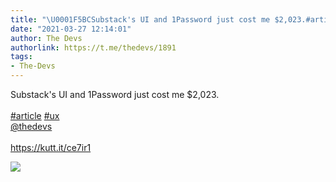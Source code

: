 ```yaml
---
title: "\U0001F5BCSubstack's UI and 1Password just cost me $2,023.#article #ux@thedevshttps://kutt.it/ce7ir1"
date: "2021-03-27 12:14:01"
author: The Devs
authorlink: https://t.me/thedevs/1891
tags:
- The-Devs
---
```

<p>Substack's UI and 1Password just cost me $2,023.<br><br><a href="https://t.me/thedevs/1891?q=%23article">#article</a> <a href="https://t.me/thedevs/1891?q=%23ux">#ux</a><br><a href="https://t.me/thedevs" target="_blank">@thedevs</a><br><br><a href="https://kutt.it/ce7ir1" target="_blank" rel="noopener">https://kutt.it/ce7ir1</a></p><img src="https://cdn4.telesco.pe/file/c8JWYUt3ILN8pYmrP5ewNNEajO5dUiHyTK0MZ8h8QqlknhV-T32ILu6KhMoeLeSp51hnoSMBGN7Hm4C09efpsyvZql14cDFu9A8tYjBxTjCMH7pt6mN4cP5q5Uiw6rhrAqw1jeHMP4V5T78qCZhfDCzh3BD5GsnBeRSb_BYCZw2jstR50ANfFscfxauNJ1PcfQtvJf9uKnjEZKiwzEWX8VUtmfM8IloJbujcsvW7hWaRrlehSrTKCdllU6FNGK_JNgmJD39Wjn0jYmHqRZkFUfbnJpSxSFYz1-8UVoNQIDQ7xU52RDRbqzDcVuo7Ax6XXE1CZkXIHEVXFdG_jJJ7ig.jpg" referrerpolicy="no-referrer">